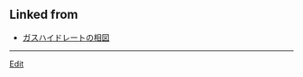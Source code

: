 ## Linked from

* [ガスハイドレートの相図](ガスハイドレートの相図.md)


----
[Edit](https://github.com/vitroid/vitroid.github.io/blob/master/MD/model.md)
